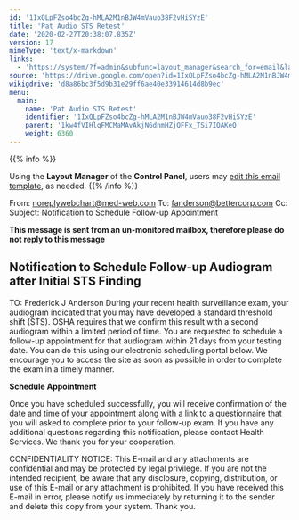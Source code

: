 ```yaml
---
id: '1IxQLpFZso4bcZg-hMLA2M1nBJW4mVauo38F2vHiSYzE'
title: 'Pat Audio STS Retest'
date: '2020-02-27T20:38:07.835Z'
version: 17
mimeType: 'text/x-markdown'
links:
  - 'https://system/?f=admin&subfunc=layout_manager&search_for=email&layout_search=Go&lv_layout_manager_limit=0&opp=edit&doc_type=ESTSRET&old_module=Email&old_name=Pat+Audio+STS+Retest&active=0'
source: 'https://drive.google.com/open?id=1IxQLpFZso4bcZg-hMLA2M1nBJW4mVauo38F2vHiSYzE'
wikigdrive: 'd8a86bc3f5d9b31e29ff6ae40e33914614d8b9ec'
menu:
  main:
    name: 'Pat Audio STS Retest'
    identifier: '1IxQLpFZso4bcZg-hMLA2M1nBJW4mVauo38F2vHiSYzE'
    parent: '1kw4fVIHlqFMCMaMAvAkjN6dnmHZjQFFx_TSi7IQAKeQ'
    weight: 6360
---
```





{{% info %}}

Using the **Layout Manager** of the **Control Panel**, users may [edit this email template](https://system/?f=admin&subfunc=layout_manager&search_for=email&layout_search=Go&lv_layout_manager_limit=0&opp=edit&doc_type=ESTSRET&old_module=Email&old_name=Pat+Audio+STS+Retest&active=0), as needed.
{{% /info %}}



From: noreplywebchart@med-web.com
To: fanderson@bettercorp.com
Cc:
Subject: Notification to Schedule Follow-up Appointment

****This message is sent from an un-monitored mailbox, therefore please do not reply to this message****
  
## **Notification to Schedule Follow-up Audiogram after Initial STS Finding**  


TO: Frederick J Anderson
During your recent health surveillance exam, your audiogram indicated that you may have developed a standard threshold shift (STS). OSHA requires that we confirm this result with a second audiogram within a limited period of time. You are requested to schedule a follow-up appointment for that audiogram within 21 days from your testing date.
You can do this using our electronic scheduling portal below. We encourage you to access the site as soon as possible in order to complete the exam in a timely manner.

**Schedule Appointment**

Once you have scheduled successfully, you will receive confirmation of the date and time of your appointment along with a link to a questionnaire that you will asked to complete prior to your follow-up exam. If you have any additional questions regarding this notification, please contact Health Services.
We thank you for your cooperation.


CONFIDENTIALITY NOTICE: This E-mail and any attachments are confidential and may be protected by legal privilege. If you are not the intended recipient, be aware that any disclosure, copying, distribution, or use of this E-mail or any attachment is prohibited. If you have received this E-mail in error, please notify us immediately by returning it to the sender and delete this copy from your system. Thank you.
